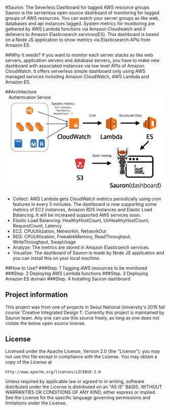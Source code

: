#Sauron: The Severless Dashboard for tagged AWS resource groups
Sauron is the serverless open source dashboard of monitoring for tagged groups of AWS resources. You can watch your server groups as like web, databases and api instances tagged. System metrics for monitoring are gathered by AWS Lambda functions via Amazon Cloudwatch and it delievers to Amazon Elasticsearch services(ES). This dashboard is based on a Node JS application to show metrics via Elasticsearch APIs from Amazon ES. 

##Why it needs?
If you want to monitor each server stacks as like web servers, application servers and database servers, you have to make new dashboard with associated instances via low level APIs of Amazon CloudWatch. It offers serverless simple dashboard only using AWS managed services including Amazon CloudWatch, AWS Lambda and Amazon ES. 

##Architecture 
![Architecure of Sauron](./docs/the_architecture_sauron.png)
* Collect: AWS Lambda gets CloudWatch metrics periodically using cron features in every 5 miniutes. The dashboard is now supporting some metrics of EC2 instances, Amazon RDS instances and Elastic Load Balancing. It will be increased supported AWS services soon. 
 * Elastic Load Balancing: HealthyHostCount, UnHealthyHostCount, RequestCount, Latency
 * EC2: CPUUtilization, NetworkIn, NetworkOut
 * RDS: CPUUtilization, FreeableMemory, ReadThroughput, WriteThroughput, SwapUsage 
* Analyze: The metrics are stored in Amazon Elasticserch services.
* Visualize: The dashboard of Sauron is made by Node JS application and you can install this on your local machine. 

##How to Use?
###Step. 1 Tagging AWS resources to be monitored
###Step. 2 Deploying AWS Lambda functions
###Step. 3 Deploying Amazon ES domain
###Step. 4 Installing Sauron dashboard

## Project information
This project was from one of projects in Seoul National University's 2015 fall course 'Creative Integrated Design 1'. Currently this project is maintained by Sauron team. Any one can use this source freely, as long as one does not violate the below open source license.

## License
Licensed under the Apache License, Version 2.0 (the "License");
you may not use this file except in compliance with the License.
You may obtain a copy of the License at

    http://www.apache.org/licenses/LICENSE-2.0

Unless required by applicable law or agreed to in writing, software
distributed under the License is distributed on an "AS IS" BASIS,
WITHOUT WARRANTIES OR CONDITIONS OF ANY KIND, either express or implied.
See the License for the specific language governing permissions and
limitations under the License.
